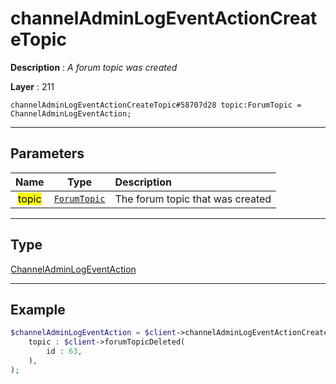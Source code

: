 # channelAdminLogEventActionCreateTopic

**Description** : *A forum topic was created*

**Layer** : 211

```tl
channelAdminLogEventActionCreateTopic#58707d28 topic:ForumTopic = ChannelAdminLogEventAction;
```

---

## Parameters

| Name | Type | Description |
| :---: | :---: | :--- |
| <mark>topic</mark> | [`ForumTopic`](type/ForumTopic) | The forum topic that was created |

---

## Type

[ChannelAdminLogEventAction](type/ChannelAdminLogEventAction)

---

## Example

```php
$channelAdminLogEventAction = $client->channelAdminLogEventActionCreateTopic(
	topic : $client->forumTopicDeleted(
		id : 63,
	),
);
```